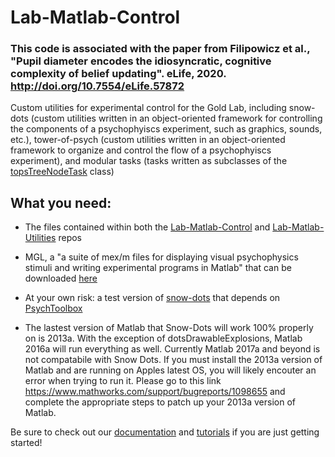 # Lab-Matlab-Control

### This code is associated with the paper from Filipowicz et al., "Pupil diameter encodes the idiosyncratic, cognitive complexity of belief updating". eLife, 2020. http://doi.org/10.7554/eLife.57872

Custom utilities for experimental control for the Gold Lab, including snow-dots (custom utilities written in an object-oriented framework for controlling the components of a psychophyiscs experiment, such as graphics, sounds, etc.), tower-of-psych (custom utilities written in an object-oriented framework to organize and control the flow of a psychophyiscs experiment), and modular tasks (tasks written as subclasses of the [topsTreeNodeTask](https://github.com/TheGoldLab/Lab_Matlab_Control/blob/master/tower-of-psych/foundation/runnable/topsTreeNodeTask.m) class)


## What you need:
- The files contained within both the [Lab-Matlab-Control](https://github.com/TheGoldLab/Lab_Matlab_Control) and [Lab-Matlab-Utilities](https://github.com/TheGoldLab/Lab_Matlab_Utilities) repos
- MGL, a "a suite of mex/m files for displaying visual psychophysics stimuli and writing experimental programs in Matlab" that can be downloaded [here](http://gru.stanford.edu/doku.php/mgl/overview)
- At your own risk: a test version of [snow-dots](https://github.com/TheGoldLab/Lab_Matlab_Control/tree/PTB) that depends on [PsychToolbox](http://psychtoolbox.org)

- The lastest version of Matlab that Snow-Dots will work 100% properly on is 2013a. With the exception of dotsDrawableExplosions, Matlab 2016a will run everything as well. Currently Matlab 2017a and beyond is not compatabile with Snow Dots. If you must install the 2013a version of Matlab and are running on Apples latest OS, you will likely encouter an error when trying to run it. Please go to this link https://www.mathworks.com/support/bugreports/1098655 and complete the appropriate steps to patch up your 2013a version of Matlab.

Be sure to check out our [documentation](https://thegoldlab.github.io/SnowDotsDocumentation/index.html) and [tutorials](https://github.com/TheGoldLab/Lab_Tutorials) if you are just getting started!
